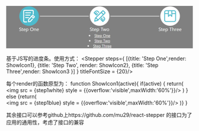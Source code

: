 ![img](https://github.com/mamamaisused/react-stepper/blob/master/stepper.png)

基于JS写的进度条。使用方式：
<Stepper  steps={ [{title: 'Step One',render: ShowIcon1}, {title: 'Step Two', render: ShowIcon2}, {title: 'Step Three',render: ShowIcon3 }] } titleFontSize = {20}/>

每个render的函数原型为：
function ShowIcon1(active){
	if(active)
	{
		return(		
			<img src = {step1white} style = {{overflow:'visible',maxWidth:'60%'}}/>
		)
	}
	else
	{return(		
			<img src = {step1blue} style = {{overflow:'visible',maxWidth:'60%'}}/>
			)}
}

其余接口可以参考github上https://github.com/mu29/react-stepper
的接口为了应用的通用性，考虑了接口的兼容
